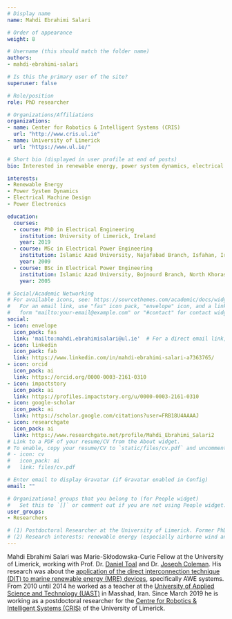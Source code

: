 ```yaml
---
# Display name
name: Mahdi Ebrahimi Salari

# Order of appearance
weight: 8

# Username (this should match the folder name)
authors:
- mahdi-ebrahimi-salari

# Is this the primary user of the site?
superuser: false

# Role/position
role: PhD researcher

# Organizations/Affiliations
organizations:
- name: Center for Robotics & Intelligent Systems (CRIS)
  url: "http://www.cris.ul.ie"
- name: University of Limerick
  url: "https://www.ul.ie/"

# Short bio (displayed in user profile at end of posts)
bio: Interested in renewable energy, power system dynamics, electrical machine design, power electronics and fuzzy logic controllers.

interests:
- Renewable Energy
- Power System Dynamics
- Electrical Machine Design
- Power Electronics

education:
  courses:
  - course: PhD in Electrical Engineering
    institution: University of Limerick, Ireland
    year: 2019
  - course: MSc in Electrical Power Engineering
    institution: Islamic Azad University, Najafabad Branch, Isfahan, Iran
    year: 2009
  - course: BSc in Electrical Power Engineering
    institution: Islamic Azad University, Bojnourd Branch, North Khorasan, Iran.
    year: 2005

# Social/Academic Networking
# For available icons, see: https://sourcethemes.com/academic/docs/widgets/#icons
#   For an email link, use "fas" icon pack, "envelope" icon, and a link in the
#   form "mailto:your-email@example.com" or "#contact" for contact widget.
social:
- icon: envelope
  icon_pack: fas
  link: 'mailto:mahdi.ebrahimisalari@ul.ie'  # For a direct email link, use "mailto:test@example.org".
- icon: linkedin
  icon_pack: fab
  link: https://www.linkedin.com/in/mahdi-ebrahimi-salari-a7363765/
- icon: orcid
  icon_pack: ai
  link: https://orcid.org/0000-0003-2161-0310
- icon: impactstory
  icon_pack: ai
  link: https://profiles.impactstory.org/u/0000-0003-2161-0310
- icon: google-scholar
  icon_pack: ai
  link: https://scholar.google.com/citations?user=FRB18U4AAAAJ
- icon: researchgate
  icon_pack: ai
  link: https://www.researchgate.net/profile/Mahdi_Ebrahimi_Salari2
# Link to a PDF of your resume/CV from the About widget.
# To enable, copy your resume/CV to `static/files/cv.pdf` and uncomment the lines below.  
# - icon: cv
#   icon_pack: ai
#   link: files/cv.pdf

# Enter email to display Gravatar (if Gravatar enabled in Config)
email: ""

# Organizational groups that you belong to (for People widget)
#   Set this to `[]` or comment out if you are not using People widget.  
user_groups:
- Researchers

# (1) Postdoctoral Researcher at the University of Limerick. Former PhD fellow in AWESCO training network.  
# (2) Research interests: renewable energy (especially airborne wind and wind energy), power system dynamics, electrical machine design, power electronics and fuzzy logic controllers
---
```


Mahdi Ebrahimi Salari was Marie-Skłodowska-Curie Fellow at the University of Limerick, working with Prof. Dr. [Daniel Toal](/authors/daniel-toal) and Dr. [Joseph Coleman](/authors/joseph-coleman). His research was about the [application of the direct interconnection technique (DIT) to marine renewable energy (MRE) devices](/project/esr08/), specifically AWE systems. From 2010 until 2014 he worked as a teacher at the [University of Applied Science and Technology (UAST)](http://www.uast.ac.ir/en) in Masshad, Iran. Since March 2019 he is working as a postdoctoral researcher for the [Centre for Robotics & Intelligent Systems (CRIS)](https://www.cris.ul.ie/) of the University of Limerick.
